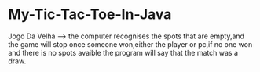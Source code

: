 # My-Tic-Tac-Toe-In-Java
Jogo Da Velha --> the computer recognises the spots that are empty,and the game will stop once someone won,either the player or pc,if no one won and there is no spots avaible the program will say that the match was a draw.
